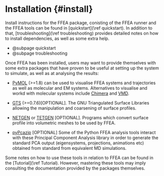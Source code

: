 Installation {#install}
============

<!-- > **Warning!** FFEA is still a work in progress, and may have some rough edges. If you find one of these edges, please get in touch with us using our [issue tracker](https://bitbucket.org/sohpc-ffea/ffea/issues) so that we can round it down. -->

Install instructions for the FFEA package, conisting of the FFEA runner 
 and the FFEA tools can be found in [quickstart](\ref quickstart).
 In addition to that, [troubleshooting](\ref troubleshooting) provides 
  detailed notes on how to install dependencies, as well as some extra help. 

- @subpage quickstart
- @subpage troubleshooting

Once FFEA has been installed, users may want to provide themselves with some 
 extra packages that have proven to be useful at setting up the system
 to simulate, as well as at analysing the results: 

   * [PyMOL](https://www.pymol.org) (>=1.8) can 
        be used to visualise FFEA systems and trajectories
        as well as molecular and EM systems. Alternatives 
        to visualise and workd with molecular systems
        include [Chimera](https://www.cgl.ucsf.edu/chimera/)
        and [VMD](http://www.ks.uiuc.edu/Research/vmd/).


   * [GTS](http://gts.sourceforge.net) (>=0.7.6)[OPTIONAL]. The
     GNU Triangulated Surface Libraries
     allowing the manipulation and coarsening of surface profiles.


   * [NETGEN](https://sourceforge.net/projects/netgen-mesher/) 
   or [TETGEN](http://wias-berlin.de/software/tetgen/) [OPTIONAL]. 
     Programs which convert surface profile into volumetric meshes 
        to be used by FFEA.


   * [pyPcazip](https://pypi.python.org/pypi/pyPcazip) [OPTIONAL]
     Some of the Python FFEA analysis tools interact with these 
     Principal Component Analysis library in order to generate the standard
     PCA output (eigensystems, projections, animations etc)
     obtained from standard from equivalent MD simulations.

Some notes on how to use these tools in relation to FFEA can be found 
 in the [Tutorial](\ref Tutorial). However, mastering these tools 
 may imply consulting the documentation provided by the packages themselves.
